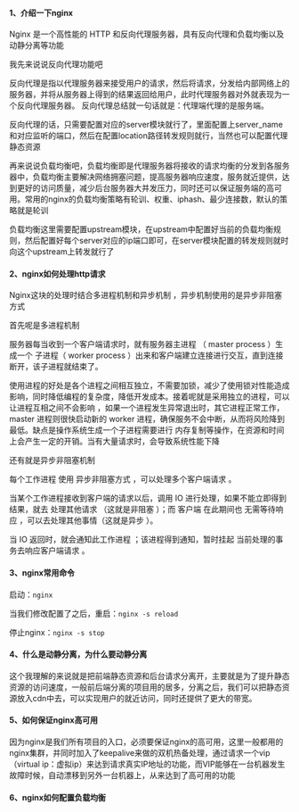 #### 1、介绍一下nginx

Nginx 是一个高性能的 HTTP 和反向代理服务器，具有反向代理和负载均衡以及动静分离等功能

我先来说说反向代理功能吧

反向代理是指以代理服务器来接受用户的请求，然后将请求，分发给内部网络上的服务器，并将从服务器上得到的结果返回给用户，此时代理服务器对外就表现为一个反向代理服务器。 反向代理总结就一句话就是：代理端代理的是服务端。

反向代理的话，只需要配置对应的server模块就行了，里面配置上server_name和对应监听的端口，然后在配置location路径转发规则就行，当然也可以配置代理静态资源

再来说说负载均衡吧，负载均衡即是代理服务器将接收的请求均衡的分发到各服务器中，负载均衡主要解决网络拥塞问题，提高服务器响应速度，服务就近提供，达到更好的访问质量，减少后台服务器大并发压力，同时还可以保证服务端的高可用。常用的nginx的负载均衡策略有轮训、权重、iphash、最少连接数，默认的策略就是轮训

负载均衡这里需要配置upstream模块，在upstream中配置好当前的负载均衡规则，然后配置好每个server对应的ip端口即可，在server模块配置的转发规则就时向这个upstream上转发就行了

#### 2、nginx如何处理http请求

Nginx这块的处理时结合多进程机制和异步机制 ，异步机制使用的是异步非阻塞方式

首先呢是多进程机制

服务器每当收到一个客户端请求时，就有服务器主进程 （ master process ）生成一个 子进程（ worker process ）出来和客户端建立连接进行交互，直到连接断开，该子进程就结束了。

使用进程的好处是各个进程之间相互独立，不需要加锁，减少了使用锁对性能造成影响，同时降低编程的复杂度，降低开发成本。接着呢就是采用独立的进程，可以让进程互相之间不会影响 ，如果一个进程发生异常退出时，其它进程正常工作， master
进程则很快启动新的 worker 进程，确保服务不会中断，从而将风险降到最低。缺点是操作系统生成一个子进程需要进行 内存复制等操作，在资源和时间上会产生一定的开销。当有大量请求时，会导致系统性能下降

还有就是异步非阻塞机制

每个工作进程 使用 异步非阻塞方式 ，可以处理多个客户端请求 。

当某个工作进程接收到客户端的请求以后，调用 IO 进行处理，如果不能立即得到结果，就去 处理其他请求 （这就是非阻塞 ）；而 客户端 在此期间也 无需等待响应 ，可以去处理其他事情（这就是异步 ）。

当 IO 返回时，就会通知此工作进程 ；该进程得到通知，暂时挂起 当前处理的事务去响应客户端请求 。

#### 3、nginx常用命令

启动：`nginx`

当我们修改配置了之后，重启：`nginx -s reload`

停止nginx：`nginx -s stop`

#### 4、什么是动静分离，为什么要动静分离

这个我理解的来说就是把前端静态资源和后台请求分离开，主要就是为了提升静态资源的访问速度，一般前后端分离的项目用的居多，分离之后，我们可以把静态资源放入cdn中去，可以实现用户的就近访问，同时还提供了更大的带宽。

#### 5、如何保证nginx高可用

因为nginx是我们所有项目的入口，必须要保证nginx的高可用，这里一般都用的nginx集群，并同时加入了keepalive来做的双机热备处理，通过请求一个vip（virtual
ip：虚拟ip）来达到请求真实IP地址的功能，而VIP能够在一台机器发生故障时候，自动漂移到另外一台机器上，从来达到了高可用的功能

#### 6、nginx如何配置负载均衡

